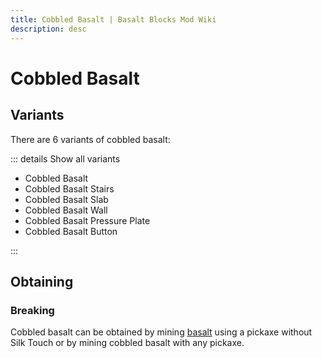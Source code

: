 ```yaml
---
title: Cobbled Basalt | Basalt Blocks Mod Wiki
description: desc
---
```


# Cobbled Basalt

## Variants

There are 6 variants of cobbled basalt:

::: details Show all variants

- Cobbled Basalt
- Cobbled Basalt Stairs
- Cobbled Basalt Slab
- Cobbled Basalt Wall
- Cobbled Basalt Pressure Plate
- Cobbled Basalt Button

:::

## Obtaining

### Breaking

Cobbled basalt can be obtained by mining [basalt](./Basalt.md) using a pickaxe without Silk Touch or by mining cobbled basalt with any pickaxe.
